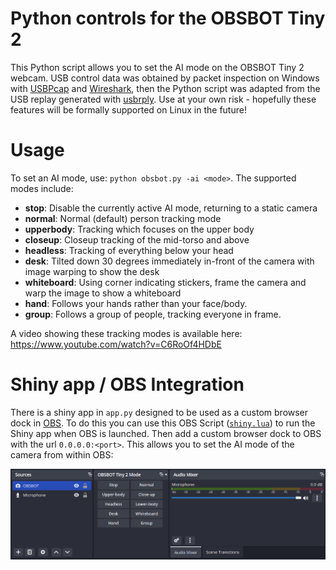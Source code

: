 

<!-- README.md is generated from README.qmd. Please edit that file -->

# Python controls for the OBSBOT Tiny 2

<!-- badges: start -->
<!-- badges: end -->

This Python script allows you to set the AI mode on the OBSBOT Tiny 2
webcam. USB control data was obtained by packet inspection on Windows
with [USBPcap](https://github.com/desowin/usbpcap) and
[Wireshark](https://gitlab.com/wireshark/wireshark), then the Python
script was adapted from the USB replay generated with
[usbrply](https://github.com/JohnDMcMaster/usbrply). Use at your own
risk - hopefully these features will be formally supported on Linux in
the future!

# Usage

To set an AI mode, use: `python obsbot.py -ai <mode>`. The supported
modes include:

- **stop**: Disable the currently active AI mode, returning to a static
  camera
- **normal**: Normal (default) person tracking mode
- **upperbody**: Tracking which focuses on the upper body
- **closeup**: Closeup tracking of the mid-torso and above
- **headless**: Tracking of everything below your head
- **desk**: Tilted down 30 degrees immediately in-front of the camera
  with image warping to show the desk
- **whiteboard**: Using corner indicating stickers, frame the camera and
  warp the image to show a whiteboard
- **hand**: Follows your hands rather than your face/body.
- **group**: Follows a group of people, tracking everyone in frame.

A video showing these tracking modes is available here:
https://www.youtube.com/watch?v=C6RoOf4HDbE

# Shiny app / OBS Integration

There is a shiny app in `app.py` designed to be used as a custom browser
dock in [OBS](https://obsproject.com/). To do this you can use this OBS
Script
([`shiny.lua`](https://gist.github.com/mitchelloharawild/cb0328aa7190f861838ef9327e0c7962))
to run the Shiny app when OBS is launched. Then add a custom browser
dock to OBS with the url `0.0.0.0:<port>`. This allows you to set the AI
mode of the camera from within OBS:

![](obs-integration.png)
